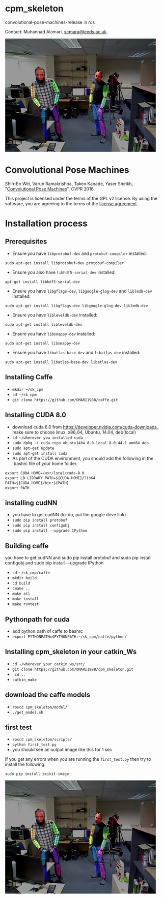 # cpm_skeleton
convolutional-pose-machines-release in ros

Contact: Muhannad Alomari, scmara@leeds.ac.uk.

![marker](https://raw.githubusercontent.com/OMARI1988/cpm_skeleton/master/data/rgb_00216_results.jpg)

# Convolutional Pose Machines
Shih-En Wei, Varun Ramakrishna, Takeo Kanade, Yaser Sheikh, "[Convolutional Pose Machines](http://arxiv.org/abs/1602.00134)", CVPR 2016.

This project is licensed under the terms of the GPL v2 license. By using the software, you are agreeing to the terms of the [license agreement](https://github.com/shihenw/convolutional-pose-machines-release/blob/master/LICENSE.md).

# Installation process
## Prerequisites
- Ensure you have `libprotobuf-dev` and `protobuf-compiler` installed:
```
sudo apt-get install libprotobuf-dev protobuf-compiler
```
- Ensure you also have `libhdf5-serial-dev` installed:
```
apt-get install libhdf5-serial-dev
```
- Ensure you have `libgflags-dev`, `libgoogle-glog-dev` and `liblmdb-dev` installed:
```
sudo apt-get install libgflags-dev libgoogle-glog-dev liblmdb-dev
```
- Ensure you have `libleveldb-dev` installed:
```
sudo apt-get install libleveldb-dev
```
- Ensure you have `libsnappy-dev` installed:
```
sudo apt-get install libsnappy-dev
```
- Ensure you have `libatlas-base-dev` and `libatlas-dev` installed:
```
sudo apt-get install libatlas-base-dev libatlas-dev
```

## Installing Caffe
- `mkdir ~/sk_cpm`
- `cd ~/sk_cpm`
- `git clone https://github.com/OMARI1988/caffe.git`

## Installing CUDA 8.0
- download cuda 8.0 from https://developer.nvidia.com/cuda-downloads, make sure to choose linux, x86_64, Ubuntu, 14.04, deb(local)
- `cd ~/wherever you installed cuda`
- `sudo dpkg -i cuda-repo-ubuntu1404_8-0-local_8.0.44-1_amd64.deb`
- `sudo apt-get update`
- `sudo apt-get install cuda`
- As part of the CUDA environment, you should add the following in the .bashrc file of your home folder.
```
export CUDA_HOME=/usr/local/cuda-8.0 
export LD_LIBRARY_PATH=${CUDA_HOME}/lib64 
PATH=${CUDA_HOME}/bin:${PATH} 
export PATH
```

## installing cudNN
- you have to get cudNN (to-do, put the google drive link)
- `sudo pip install protobuf`
- `sudo pip install configobj`
- `sudo pip install --upgrade IPython`

## Building caffe
you have to get cudNN and sudo pip install protobuf and sudo pip install configobj and sudo pip install --upgrade IPython

- `cd ~/sk_cmp/caffe`
- `mkdir build`
- `cd build`
- `cmake ..`
- `make all`
- `make install`
- `make runtest`

## Pythonpath for cuda
- add python path of caffe to bashrc
- `export PYTHONPATH=$PYTHONPATH:~/sk_cpm/caffe/python/`

## Installing cpm_skeleton in your catkin_Ws
- `cd ~/wherever_your_catkin_ws/src/`
- `git clone https://github.com/OMARI1988/cpm_skeleton.git`
- ` cd ..`
- `catkin_make`

## download the caffe models
- `roscd cpm_skeleton/model/`
- `./get_model.sh`

## first test
- `roscd cpm_skeleton/scripts/`
- `python first_test.py`
- you should see an output image like this for 1 sec

If you get any errors when you are running the `first_test.py` then try to install the following:
```
sudo pip install scikit-image
```

![marker](https://raw.githubusercontent.com/OMARI1988/cpm_skeleton/master/data/rgb_00216_results.jpg)
